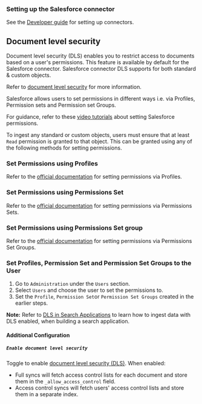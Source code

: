 ### Setting up the Salesforce connector

See the [Developer guide](../../docs/DEVELOPING.md) for setting up connectors.

## Document level security

Document level security (DLS) enables you to restrict access to documents based on a user'­s permissions. This feature is available by default for the Salesforce connector.
Salesforce connector DLS supports for both standard & custom objects.

Refer to [document level security](https://www.elastic.co/guide/en/enterprise-search/master/dls.html) for more information.

Salesforce allows users to set permissions in different ways i.e. via Profiles, Permission sets and Permission set Groups.

For guidance, refer to these [video tutorials](https://howtovideos.hubs.vidyard.com/watch/B1bQnMFg2VyZq7V6zXQjPg#:~:text=This%20is%20a%20must%20watch,records%20in%20your%20Salesforce%20organization) about setting Salesforce permissions.

To ingest any standard or custom objects, users must ensure that at least `Read` permission is granted to that object. This can be granted using any of the following methods for setting permissions.

### Set Permissions using Profiles

Refer to the [official documentation](https://help.salesforce.com/s/articleView?id=sf.admin_userprofiles.htm&type=5) for setting permissions via Profiles.

### Set Permissions using Permissions Set

Refer to the [official documentation](https://help.salesforce.com/s/articleView?id=sf.perm_sets_overview.htm&language=en_US&type=5) for setting permissions via Permissions Sets.

### Set Permissions using Permissions Set group

Refer to the [official documentation](https://help.salesforce.com/s/articleView?id=sf.perm_set_groups.htm&type=5) for setting permissions via Permissions Set Groups.

### Set Profiles, Permission Set and Permission Set Groups to the User

1. Go to `Administration` under the `Users` section.
2. Select `Users` and choose the user to set the permissions to. 
3. Set the `Profile`, `Permission Set`or `Permission Set Groups` created in the earlier steps.

**Note:** Refer to [DLS in Search Applications](https://www.elastic.co/guide/en/enterprise-search/master/dls-e2e-guide.html) to learn how to ingest data with DLS enabled, when building a search application.

#### Additional Configuration

##### `Enable document level security`

Toggle to enable [document level security (DLS)](https://www.elastic.co/guide/en/enterprise-search/master/dls.html). When enabled:
- Full syncs will fetch access control lists for each document and store them in the `_allow_access_control` field.
- Access control syncs will fetch users' access control lists and store them in a separate index.
